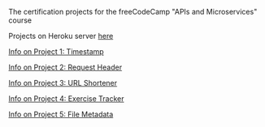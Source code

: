 The certification projects for the freeCodeCamp "APIs and Microservices" course

Projects on Heroku server [here](https://fcc-apis-projects-dkr.herokuapp.com/)

[Info on Project 1: Timestamp](https://www.freecodecamp.org/learn/apis-and-microservices/apis-and-microservices-projects/timestamp-microservice)

[Info on Project 2: Request Header](https://www.freecodecamp.org/learn/apis-and-microservices/apis-and-microservices-projects/request-header-parser-microservice)

[Info on Project 3: URL Shortener](https://www.freecodecamp.org/learn/apis-and-microservices/apis-and-microservices-projects/url-shortener-microservice)

[Info on Project 4: Exercise Tracker](https://www.freecodecamp.org/learn/apis-and-microservices/apis-and-microservices-projects/exercise-tracker)

[Info on Project 5: File Metadata](https://www.freecodecamp.org/learn/apis-and-microservices/apis-and-microservices-projects/file-metadata-microservice)
